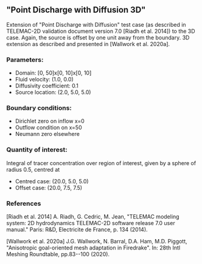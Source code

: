 ## "Point Discharge with Diffusion 3D"

Extension of "Point Discharge with Diffusion" test case (as described in TELEMAC-2D validation
document version 7.0 [Riadh et al. 2014]) to the 3D case. Again, the source is offset by one unit
away from the boundary. 3D extension as described and presented in [Wallwork et al. 2020a].


### Parameters:
  * Domain: [0, 50]x[0, 10]x[0, 10]
  * Fluid velocity: (1.0, 0.0)
  * Diffusivity coefficient: 0.1
  * Source location: (2.0, 5.0, 5.0)

### Boundary conditions:
  * Dirichlet zero on inflow x=0
  * Outflow condition on x=50
  * Neumann zero elsewhere

### Quantity of interest:
Integral of tracer concentration over region of interest, given by a sphere of radius 0.5, centred at
  * Centred case: (20.0, 5.0, 5.0)
  * Offset case: (20.0, 7.5, 7.5)


### References

[Riadh et al. 2014] A. Riadh, G. Cedric, M. Jean, "TELEMAC modeling system: 2D hydrodynamics
TELEMAC-2D software release 7.0 user manual." Paris:  R&D, Electricite de France, p. 134 (2014).

[Wallwork et al. 2020a] J.G. Wallwork, N. Barral, D.A. Ham, M.D. Piggott, "Anisotropic goal-oriented
mesh adaptation in Firedrake". In: 28th Intl Meshing Roundtable, pp.83--100 (2020).
